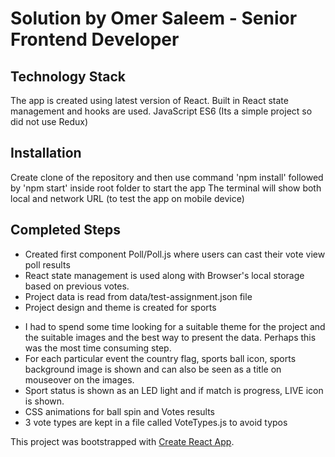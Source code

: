 # Solution by Omer Saleem - Senior Frontend Developer

## Technology Stack
The app is created using latest version of React. Built in React state management and hooks are used.
JavaScript ES6 
(Its a simple project so did not use Redux)

## Installation 
Create clone of the repository and then use command 'npm install' followed by 'npm start' inside root folder to start the app
The terminal will show both local and network URL (to test the app on mobile device)

## Completed Steps
- Created first component Poll/Poll.js where users can cast their vote view poll results
- React state management is used along with Browser's local storage based on previous votes.
- Project data is read from data/test-assignment.json file 
- Project design and theme is created for sports
* I had to spend some time looking for a suitable theme for the project and the suitable images and the best way to present the data. Perhaps this was the most time consuming step.
* For each particular event the country flag, sports ball icon, sports background image is shown and can also be seen as a title on mouseover on the images.
* Sport status is shown as an LED light and if match is progress, LIVE icon is shown.
* CSS animations for ball spin and Votes results
* 3 vote types are kept in a file called VoteTypes.js to avoid typos



This project was bootstrapped with [Create React App](https://github.com/facebook/create-react-app).

